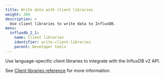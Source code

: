 ```yaml
---
title: Write data with client libraries
weight: 204
description: >
  Use client libraries to write data to InfluxDB.
menu:
  influxdb_2_1:
    name: Client libraries
    identifier: write-client-libraries
    parent: Developer tools
---
```


Use language-specific client libraries to integrate with the InfluxDB v2 API.

See [Client libraries reference](/influxdb/v2.1/api-guide/client-libraries/) for more information.

